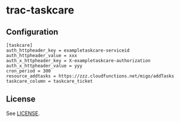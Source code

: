 # trac-taskcare

## Configuration

    [taskcare]
    auth_httpheader_key = exampletaskcare-serviceid
    auth_httpheader_value = xxx
    auth_x_httpheader_key = X-exampletaskcare-authorization
    auth_x_httpheader_value = yyy
    cron_period = 300
    resource_addtasks = https://zzz.cloudfunctions.net/migo/addTasks
    taskcare_column = taskcare_ticket

## License

See [LICENSE](LICENSE).
